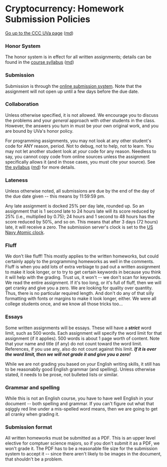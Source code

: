 Cryptocurrency: Homework Submission Policies
============================================

[Go up to the CCC UVa page](index.html) ([md](index.md))


### Honor System

The honor system is in effect for all written assignments; details can
be found in the [course syllabus](syllabus.html) ([md](syllabus.md))


### Submission

Submission is through the [online submission system](https://libra.cs.virginia.edu/~pedagogy/submit.php).  Note that the assignment will not open up until a few days before the due date.


### Collaboration

Unless otherwise specified, it is not allowed.  We encourage you to
discuss the problems and your *general* approach with other students in
the class. However, the answers you turn in must be your own original
work, and you are bound by UVa's honor policy.

For programming assignments, you may not look at any other student's
code for ANY reason, period.  Not to debug, not to help, not to learn.
You may not let another student look at *your* code for any reason.
Needless to say, you cannot copy code from online sources unless the
assignment specifically allows it (and in those cases, you must cite
your source).  See [the syllabus](../uva/syllabus.html)
([md](../uva/syllabus.md)) for more details.

### Lateness

Unless otherwise noted, all submissions are due by the end of the day
of the due date given -- this means by 11:59:59 pm.

Any late assignment is docked 25% per day late, rounded up.  So an
assignment that is 1 second late to 24 hours late will its score
reduced by 25% (i.e., multiplied by 0.75); 24 hours and 1 second to 48
hours has the score reduced by 50%, and so on.  This means that after
3 days (72 hours) late, it will receive a zero.  The submission
server's clock is set to the [US Navy Atomic clock](https://time.gov).


### Fluff

We don't like fluff!  This mostly applies to the written homeworks,
but could certainly apply to the programming homeworks as well in the
comments.  Fluff is when you add lots of extra verbiage to pad out a
written assignment to make it look longer, or to try to get certain
keywords in because you think it will help with the grading.  Trust
us, it won't -- we don't scan for keywords.  We read the entire
assignment.  If it's too long, or it's full of fluff, then we will get
cranky and give you a zero.  We are looking for quality over quantity.
Thus, there is no particular required length.  And don't do any of
that silly formatting with fonts or margins to make it look longer,
either.  We were all college students once, and we know all those
tricks too...


### Essays

Some written assignments will be essays.  These will have a
***strict*** word limit, such as 500 words.  Each assignment will
specify the word limit for that assignment (if it applies).  500 words
is about 1 page worth of content.  Note that your name and title (if
any) do not count toward the word limit.  References, if you use any,
also do not count against this limit.  ***If it is over the word
limit, then we will not grade it and give you a zero!***

While we are not grading you based on your English writing skills, it
still has to be reasonablly good English grammar (and spelling).
Unless otherwise stated, it needs to be prose, not bulleted lists or
similar.


### Grammar and spelling

While this is not an English course, you have to have well English in
your document -- both spelling and grammar.  If you can't figure out
what that sqiggly red line under a mis-spelled word means, then we are
going to get all cranky when grading it.


### Submission format

All written homeworks must be submitted as a PDF.  This is an upper
level elective for comptuer science majors, so if you don't submit it
as a PDF, we won't grade it.  The PDF has to be a reasonable file size
for the submission system to accept it -- since there aren't likely to
be images in the document, that shouldn't be a problem.
